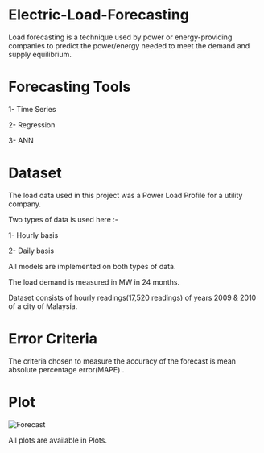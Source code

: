 # Electric-Load-Forecasting
Load forecasting is a technique used by power or energy-providing companies to predict the power/energy needed to meet the demand and supply equilibrium.


# Forecasting Tools

1- Time Series

2- Regression

3- ANN


# Dataset

The load data used in this project was a Power Load Profile for a utility company.

Two types of data is used here :-

1- Hourly basis

2- Daily basis

All models are implemented on both types of data.

The load demand is measured in MW in 24 months.

Dataset consists of hourly readings(17,520 readings) of years 2009 & 2010  of a city of Malaysia.


# Error Criteria 

The criteria chosen to measure the accuracy of the forecast is mean absolute percentage error(MAPE) .


# Plot

![Forecast](https://user-images.githubusercontent.com/58733201/86497047-a7be4080-bd9d-11ea-87aa-27ed39e446dc.png)


All plots are available in Plots.

